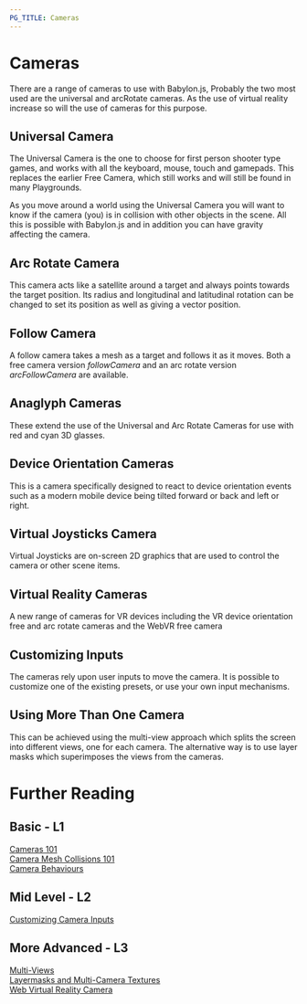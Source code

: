 ```yaml
---
PG_TITLE: Cameras
---
```

# Cameras

There are a range of cameras to use with Babylon.js, Probably the two most used are the universal and arcRotate cameras. As the use of virtual reality increase so will the use of cameras for this purpose.

## Universal Camera

The Universal Camera is the one to choose for first person shooter type games, and works with all the keyboard, mouse, touch and gamepads. This replaces the earlier Free Camera, which still works and will still be found in many Playgrounds.

As you move around a world using the Universal Camera you will want to know if the camera (you) is in collision with other objects in the scene. All this is possible with Babylon.js and in addition you can have gravity affecting the camera. 

## Arc Rotate Camera

 This camera acts like a satellite around a target and always points towards the target position. Its radius and longitudinal and latitudinal rotation can be changed to set its position as well as giving a vector position.

## Follow Camera

A follow camera takes a mesh as a target and follows it as it moves. Both a free camera version _followCamera_ and an arc rotate version _arcFollowCamera_ are available.

## Anaglyph Cameras

These extend the use of the Universal and Arc Rotate Cameras for use with red and cyan 3D glasses. 

## Device Orientation Cameras

This is a camera specifically designed to react to device orientation events such as a modern mobile device being tilted forward or back and left or right. 

## Virtual Joysticks Camera

Virtual Joysticks are on-screen 2D graphics that are used to control the camera or other scene items. 

## Virtual Reality Cameras

A new range of cameras for VR devices including the VR device orientation free and arc rotate cameras and the WebVR free camera

## Customizing Inputs

The cameras rely upon user inputs to move the camera. It is possible to customize one of the existing presets, or use your own input mechanisms. 

## Using More Than One Camera

This can be achieved using the multi-view approach which splits the screen into different views, one for each camera. The alternative way is to use layer masks which superimposes the views from the cameras.

# Further Reading

## Basic - L1
[Cameras 101](/babylon101/Cameras)  
[Camera Mesh Collisions 101](/babylon101/Cameras,_Mesh_Collisions_and_Gravity)  
[Camera Behaviours](/tutorials/Camera_Behaviors)

## Mid Level - L2
[Customizing Camera Inputs](/tutorials/Customizing_Camera_Inputs) 

## More Advanced - L3    
[Multi-Views](/tutorials/How_to_use_Multi-Views)  
[Layermasks and Multi-Camera Textures](/tutorials/Layermasks_and_Multi-Cam_Textures)  
[Web Virtual Reality Camera](/tutorials/WebVR_Camera) 

